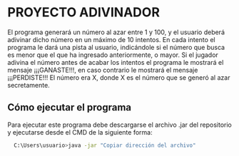 #  PROYECTO ADIVINADOR 

El programa generará un número al azar entre 1 y 100, y el usuario deberá adivinar dicho número en
un máximo de 10 intentos. En cada intento el programa le dará una pista al usuario, indicándole si el
número que busca es menor que el que ha ingresado anteriormente, o mayor.
Si el jugador adivina el número antes de acabar los intentos el programa le mostrará el mensaje
¡¡¡GANASTE!!!, en caso contrario le mostrará el mensaje ¡¡¡PERDISTE!!! El número
era X, donde X es el número que se generó al azar secretamente.

## Cómo ejecutar el programa

Para ejecutar este programa debe descargarse el archivo .jar del repositorio y ejecutarse desde el CMD de la siguiente forma:
```bash
  C:\Users\usuario>java -jar "Copiar dirección del archivo"
```
